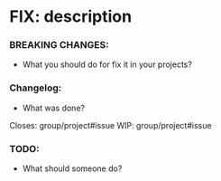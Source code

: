 # FIX: description

### BREAKING CHANGES:
- What you should do for fix it in your projects?

### Changelog:
- What was done?

Closes: group/project#issue
WIP: group/project#issue

### TODO:
- What should someone do?
